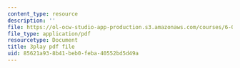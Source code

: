 ```yaml
---
content_type: resource
description: ''
file: https://ol-ocw-studio-app-production.s3.amazonaws.com/courses/6-002-circuits-and-electronics-spring-2007/85621a938b41beb0feba40552bd5d49a_jURSAKBlIZA.pdf
file_type: application/pdf
resourcetype: Document
title: 3play pdf file
uid: 85621a93-8b41-beb0-feba-40552bd5d49a
---
```

